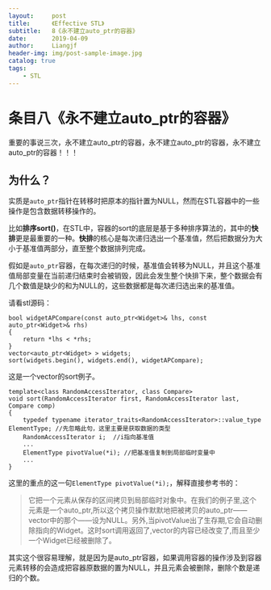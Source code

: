 ```yaml
---
layout:     post                  
title:      《Effective STL》         
subtitle:   8《永不建立auto_ptr的容器》
date:       2019-04-09          
author:     Liangjf                  
header-img: img/post-sample-image.jpg
catalog: true                      
tags:                       
    - STL
---
```


# 条目八《永不建立auto_ptr的容器》

重要的事说三次，永不建立auto_ptr的容器，永不建立auto_ptr的容器，永不建立auto_ptr的容器！！！

## 为什么？

实质是`auto_ptr`指针在转移时把原本的指针置为NULL，然而在STL容器中的一些操作是包含数据转移操作的。

比如**排序sort()**，在STL中，容器的sort的底层是基于多种排序算法的，其中的**快排**更是最重要的一种。**快排**的核心是每次递归选出一个基准值，然后把数据分为大小于基准值两部分，直至整个数据排列完成。

假如是`auto_ptr`容器，在每次递归的时候，基准值会转移为NULL，并且这个基准值局部变量在当前递归结束时会被销毁，因此会发生整个快排下来，整个数据会有几个数值是缺少的和为NULL的，这些数据都是每次递归选出来的基准值。

请看stl源码：

    bool widgetAPCompare(const auto_ptr<Widget>& lhs, const auto_ptr<Widget>& rhs) 
    {
        return *lhs < *rhs;
    }
    vector<auto_ptr<Widget> > widgets;
    sort(widgets.begin(), widgets.end(), widgetAPCompare);
这是一个vector的sort例子。

    template<class RandomAccessIterator, class Compare>
    void sort(RandomAccessIterator first, RandomAccessIterator last, Compare comp)
    {
        typedef typename iterator_traits<RandomAccessIterator>::value_type ElementType; //先忽略此句，这里主要是获取数据的类型
        RandomAccessIterator i;  //i指向基准值
        ...
        ElementType pivotValue(*i); //把基准值复制到局部临时变量中
        ...
    }

这里的重点的这一句`ElementType pivotValue(*i);`，解释直接参考书的：

> 它把一个元素从保存的区间拷贝到局部临时对象中。在我们的例子里,这个元素是一个auto_ptr<Widget>,所以这个拷贝操作默默地把被拷贝的auto_ptr——vector中的那个——设为NULL。另外,当pivotValue出了生存期,它会自动删除指向的Widget。这时sort调用返回了,vector的内容已经改变了,而且至少一个Widget已经被删除了。

其实这个很容易理解，就是因为是auto_ptr容器，如果调用容器的操作涉及到容器元素转移的会造成把容器原数据的置为NULL，并且元素会被删除，删除个数是递归的个数。
